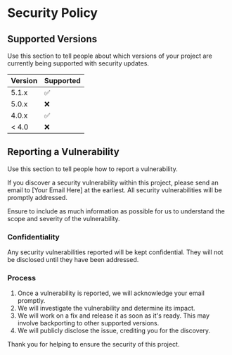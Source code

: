 # Security Policy

## Supported Versions

Use this section to tell people about which versions of your project are currently being supported with security updates.

| Version | Supported          |
| ------- | ------------------ |
| 5.1.x   | :white_check_mark: |
| 5.0.x   | :x:                |
| 4.0.x   | :white_check_mark: |
| < 4.0   | :x:                |

## Reporting a Vulnerability

Use this section to tell people how to report a vulnerability.

If you discover a security vulnerability within this project, please send an email to [Your Email Here] at the earliest. All security vulnerabilities will be promptly addressed.

Ensure to include as much information as possible for us to understand the scope and severity of the vulnerability.

### Confidentiality

Any security vulnerabilities reported will be kept confidential. They will not be disclosed until they have been addressed.

### Process

1. Once a vulnerability is reported, we will acknowledge your email promptly.
2. We will investigate the vulnerability and determine its impact.
3. We will work on a fix and release it as soon as it's ready. This may involve backporting to other supported versions.
4. We will publicly disclose the issue, crediting you for the discovery.

Thank you for helping to ensure the security of this project.
